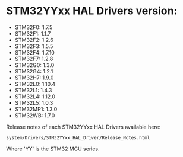 # STM32YYxx HAL Drivers version:

  * STM32F0: 1.7.5
  * STM32F1: 1.1.7
  * STM32F2: 1.2.6
  * STM32F3: 1.5.5
  * STM32F4: 1.7.10
  * STM32F7: 1.2.8
  * STM32G0: 1.3.0
  * STM32G4: 1.2.1
  * STM32H7: 1.9.0
  * STM32L0: 1.10.4
  * STM32L1: 1.4.3
  * STM32L4: 1.12.0
  * STM32L5: 1.0.3
  * STM32MP1: 1.3.0
  * STM32WB: 1.7.0

Release notes of each STM32YYxx HAL Drivers available here:

`system/Drivers/STM32YYxx_HAL_Driver/Release_Notes.html`

Where 'YY' is the STM32 MCU series.
